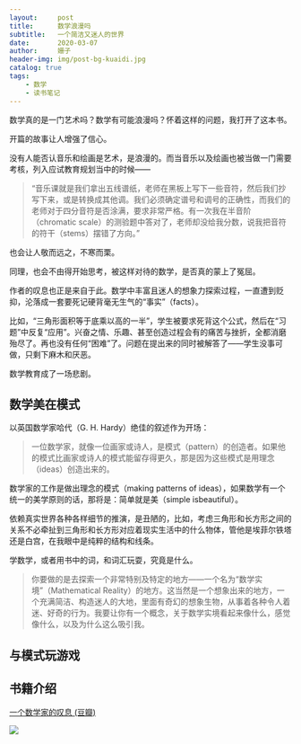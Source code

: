 ```yaml
---
layout:     post
title:      数学浪漫吗
subtitle:   一个简洁又迷人的世界
date:       2020-03-07
author:     姗子
header-img: img/post-bg-kuaidi.jpg
catalog: true
tags:
    - 数学
    - 读书笔记
---
```


数学真的是一门艺术吗？数学有可能浪漫吗？怀着这样的问题，我打开了这本书。

开篇的故事让人增强了信心。

没有人能否认音乐和绘画是艺术，是浪漫的。而当音乐以及绘画也被当做一门需要考核，列入应试教育规划当中的时候——

> “音乐课就是我们拿出五线谱纸，老师在黑板上写下一些音符，然后我们抄写下来，或是转换成其他调。我们必须确定谱号和调号的正确性，而我们的老师对于四分音符是否涂满，要求非常严格。有一次我在半音阶（chromatic scale）的测验题中答对了，老师却没给我分数，说我把音符的符干（stems）摆错了方向。”

也会让人敬而远之，不寒而栗。

同理，也会不由得开始思考，被这样对待的数学，是否真的蒙上了冤屈。

作者的叹息也正是来自于此。数学中丰富且迷人的想象力探索过程，一直遭到贬抑，沦落成一套要死记硬背毫无生气的“事实”（facts）。

比如，“三角形面积等于底乘以高的一半”，学生被要求死背这个公式，然后在“习题”中反复“应用”。兴奋之情、乐趣、甚至创造过程会有的痛苦与挫折，全都消磨殆尽了。再也没有任何“困难”了。问题在提出来的同时被解答了——学生没事可做，只剩下麻木和厌恶。

数学教育成了一场悲剧。

## 数学美在模式

以英国数学家哈代（G. H. Hardy）绝佳的叙述作为开场：

>  一位数学家，就像一位画家或诗人，是模式（pattern）的创造者。如果他的模式比画家或诗人的模式能留存得更久，那是因为这些模式是用理念（ideas）创造出来的。

数学家的工作是做出理念的模式（making patterns of ideas），如果数学有一个统一的美学原则的话，那将是：简单就是美（simple isbeautiful）。

依赖真实世界各种各样细节的推演，是丑陋的，比如，考虑三角形和长方形之间的关系不必牵扯到三角形和长方形对应着现实生活中的什么物体，管他是埃菲尔铁塔还是白宫，在我眼中是纯粹的结构和线条。

学数学，或者用书中的词，和词汇玩耍，究竟是什么。

>  你要做的是去探索一个非常特别及特定的地方——一个名为“数学实境”（Mathematical Reality）的地方。这当然是一个想象出来的地方，一个充满简洁、构造迷人的大地，里面有奇幻的想象生物，从事着各种令人着迷、好奇的行为。我要让你有一个概念，关于数学实境看起来像什么，感觉像什么，以及为什么这么吸引我。







## 与模式玩游戏



## 书籍介绍

[一个数学家的叹息 (豆瓣)](https://book.douban.com/subject/34795291/)

![](https://tva1.sinaimg.cn/large/00831rSTly1gclca1f3cmj30jn0k1agr.jpg)